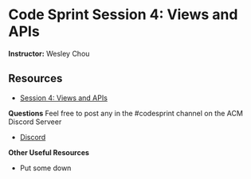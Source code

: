 # Code Sprint Session 4: Views and APIs
**Instructor:** Wesley Chou

## Resources
- [Session 4: Views and APIs](https://tinyurl.com/codesprint-s4)

**Questions** Feel free to post any in the #codesprint channel on the ACM Discord Serveer
- [Discord](https://tinyurl.com/acm-csuf-discord)

**Other Useful Resources**
- Put some down
